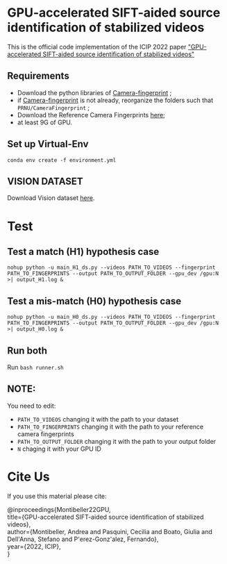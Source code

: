 # GPU-accelerated SIFT-aided source identification of stabilized videos

This is the official code implementation of the ICIP 2022 paper ["GPU-accelerated SIFT-aided source identification of stabilized videos"]()

## Requirements

- Download the python libraries of [Camera-fingerprint](https://dde.binghamton.edu/download/camera_fingerprint/) ;
 - if [Camera-fingerprint](https://dde.binghamton.edu/download/camera_fingerprint/) is not already, reorganize the folders such that ```PRNU/CameraFingerprint``` ;
 - Download the Reference Camera Fingerprints [here](https://drive.google.com/drive/folders/1q6FpTvP5FYsgaQf5kbC3vjuT6s8jbmxs?usp=sharing);
 - at least 9G of GPU.
## Set up Virtual-Env
```
conda env create -f environment.yml
```
## VISION DATASET

Download Vision dataset [here](https://lesc.dinfo.unifi.it/en/datasets).

# Test

## Test a match (H1) hypothesis case
```
nohup python -u main_H1_ds.py --videos PATH_TO_VIDEOS --fingerprint PATH_TO_FINGERPRINTS --output PATH_TO_OUTPUT_FOLDER --gpu_dev /gpu:N >| output_H1.log & 
```

## Test a mis-match (H0) hypothesis case
```
nohup python -u main_H0_ds.py --videos PATH_TO_VIDEOS --fingerprint PATH_TO_FINGERPRINTS --output PATH_TO_OUTPUT_FOLDER --gpu_dev /gpu:N >| output_H0.log & 
```

## Run both
Run ```bash runner.sh```

## NOTE:
You need to edit:
- ```PATH_TO_VIDEOS``` changing it with the path to your dataset
- ```PATH_TO_FINGERPRINTS``` changing it with the path to your reference camera fingerprints
- ```PATH_TO_OUTPUT_FOLDER``` changing it with the path to your output folder
- ```N``` chaging it with your GPU ID

# Cite Us
If you use this material please cite: 

@inproceedings{Montibeller22GPU, \
  title={GPU-accelerated SIFT-aided source identification of stabilized videos}, \
  author={Montibeller, Andrea and Pasquini, Cecilia and Boato, Giulia and Dell'Anna, Stefano and P\'erez-Gonz\'alez, Fernando}, \
  year={2022, ICIP}, \
}

